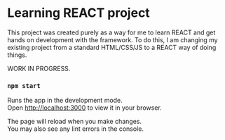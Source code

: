 # Learning REACT project

This project was created purely as a way for me to learn REACT and get hands on development with the framework. To do this, I am changing my existing project from a standard HTML/CSS/JS to a REACT way of doing things.

WORK IN PROGRESS.

### `npm start`

Runs the app in the development mode.\
Open [http://localhost:3000](http://localhost:3000) to view it in your browser.

The page will reload when you make changes.\
You may also see any lint errors in the console.
